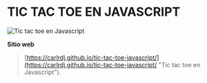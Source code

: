 # TIC TAC TOE EN JAVASCRIPT

![Tic tac toe en Javascript](https://carlrdj.github.io/tic-tac-toe-javascript/tic-tac-toe.png "Tic tac toe en Javascript")

**Sitio web**

> [https://carlrdj.github.io/tic-tac-toe-javascript/](https://carlrdj.github.io/tic-tac-toe-javascript/ "Tic tac toe en Javascript").
